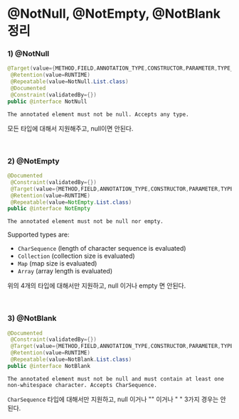 # @NotNull, @NotEmpty, @NotBlank 정리

### 1) @NotNull

```java
@Target(value={METHOD,FIELD,ANNOTATION_TYPE,CONSTRUCTOR,PARAMETER,TYPE_USE})
 @Retention(value=RUNTIME)
 @Repeatable(value=NotNull.List.class)
 @Documented
 @Constraint(validatedBy={})
public @interface NotNull
```

`The annotated element must not be null. Accepts any type.`

모든 타입에 대해서 지원해주고, null이면 안된다.

<br>

### 2) @NotEmpty

```java
@Documented
 @Constraint(validatedBy={})
 @Target(value={METHOD,FIELD,ANNOTATION_TYPE,CONSTRUCTOR,PARAMETER,TYPE_USE})
 @Retention(value=RUNTIME)
 @Repeatable(value=NotEmpty.List.class)
public @interface NotEmpty
```

`The annotated element must not be null nor empty.` 

Supported types are:

- `CharSequence` (length of character sequence is evaluated)
- `Collection` (collection size is evaluated)
- `Map` (map size is evaluated)
- `Array` (array length is evaluated)

위의 4개의 타입에 대해서만 지원하고, null 이거나 empty 면 안된다.

<br>

### 3) @NotBlank

```java
@Documented
 @Constraint(validatedBy={})
 @Target(value={METHOD,FIELD,ANNOTATION_TYPE,CONSTRUCTOR,PARAMETER,TYPE_USE})
 @Retention(value=RUNTIME)
 @Repeatable(value=NotBlank.List.class)
public @interface NotBlank
```

`The annotated element must not be null and must contain at least one non-whitespace character. Accepts CharSequence.`

`CharSequence` 타입에 대해서만 지원하고, null 이거나 "" 이거나 " " 3가지 경우는 안된다.